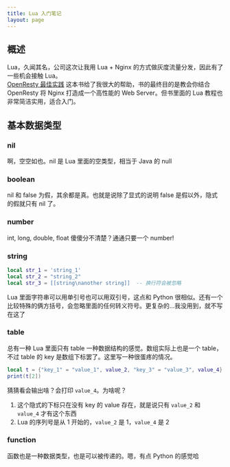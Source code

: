 ```yaml
---
title: Lua 入门笔记
layout: page
---
```


## 概述

Lua，久闻其名，公司这次让我用 Lua + Nginx 的方式做灰度流量分发，因此有了一些机会接触 Lua。  
[OpenResty 最佳实践](https://moonbingbing.gitbooks.io/openresty-best-practices/) 这本书给了我很大的帮助，书的最终目的是教会你结合 OpenResty 将 Nginx 打造成一个高性能的 Web Server。但书里面的 Lua 教程也非常简洁实用，适合入门。

## 基本数据类型

### nil

啊，空空如也。nil 是 Lua 里面的空类型，相当于 Java  的 null

### boolean

nil 和 false 为假，其余都是真。也就是说除了显式的说明 false 是假以外，隐式的假就只有 nil 了。

### number

int, long, double, float 傻傻分不清楚？通通只要一个 number!

### string

```lua
local str_1 = 'string_1'
local str_2 = "string_2"
local str_3 = [[string\nanother string]]  -- 换行符会被忽略
```

Lua 里面字符串可以用单引号也可以用双引号，这点和 Python 很相似。还有一个比较特殊的俩方括号，会忽略里面的任何转义符号。更复杂的...我没用到，就不写在这了

### table

总有一种 Lua 里面只有 table 一种数据结构的感觉。数组实际上也是一个 table，不过 table 的 key 是数组下标罢了。这里写一种很蛋疼的情况。

```lua
local t = {"key_1" = "value_1", value_2, "key_3" = "value_3", value_4}
print(t[2])
```

猜猜看会输出啥？会打印 `value_4`。为啥呢？

1. 这个隐式的下标只在没有 key 的 value 存在，就是说只有 `value_2` 和 `value_4` 才有这个东西
2. Lua 的序列号是从 1 开始的，`value_2` 是 1，`value_4` 是 2

### function

函数也是一种数据类型，也是可以被传递的。嗯，有点 Python 的感觉哈
